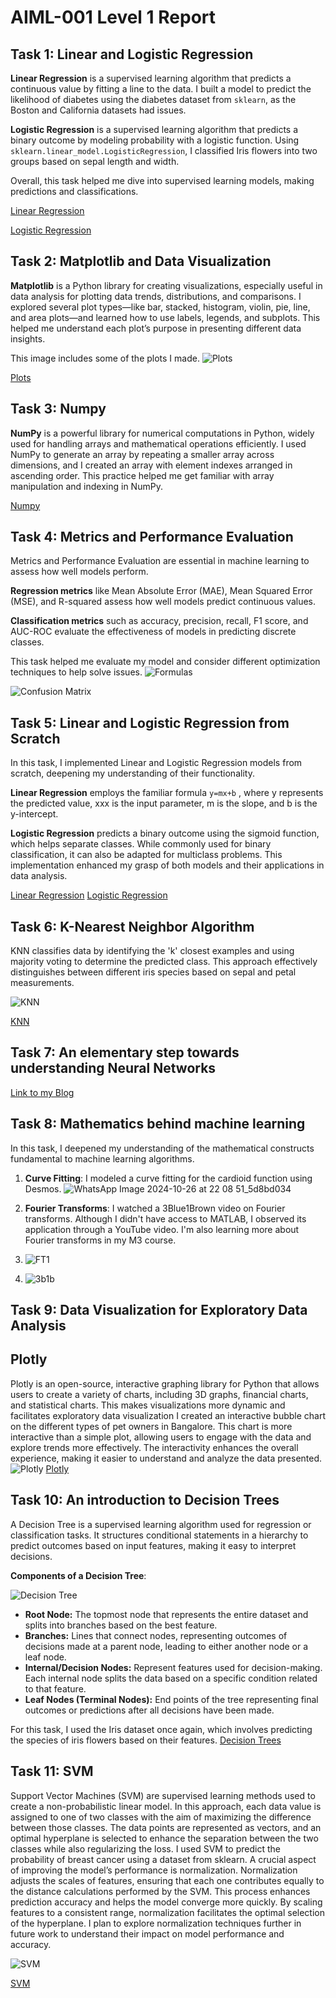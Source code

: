 # AIML-001 Level 1 Report

## Task 1: Linear and Logistic Regression

**Linear Regression** is a supervised learning algorithm that predicts a continuous value by fitting a line to the data. I built a model to predict the likelihood of diabetes using the diabetes dataset from `sklearn`, as the Boston and California datasets had issues.

**Logistic Regression** is a supervised learning algorithm that predicts a binary outcome by modeling probability with a logistic function. Using `sklearn.linear_model.LogisticRegression`, I classified Iris flowers into two groups based on sepal length and width.

Overall, this task helped me dive into supervised learning models, making predictions and classifications.

[Linear Regression](https://github.com/bakeyed/AIML-001-Level-2/blob/main/Linear-Regression.ipynb)

[Logistic Regression](https://github.com/bakeyed/AIML-001-Level-2/blob/main/Logistic-Regression.ipynb)

## Task 2: Matplotlib and Data Visualization

**Matplotlib** is a Python library for creating visualizations, especially useful in data analysis for plotting data trends, distributions, and comparisons. I explored several plot types—like bar, stacked, histogram, violin, pie, line, and area plots—and learned how to use labels, legends, and subplots. This helped me understand each plot’s purpose in presenting different data insights.

This image includes some of the plots I made.
![Plots](https://github.com/user-attachments/assets/84f13cb3-54bd-4ba6-b09d-5e494e560522)

[Plots](https://github.com/bakeyed/AIML-001-Level-2/blob/main/Plots.ipynb)

## Task 3: Numpy

**NumPy** is a powerful library for numerical computations in Python, widely used for handling arrays and mathematical operations efficiently. I used NumPy to generate an array by repeating a smaller array across dimensions, and I created an array with element indexes arranged in ascending order. This practice helped me get familiar with array manipulation and indexing in NumPy.

[Numpy](https://github.com/bakeyed/AIML-001-Level-2/blob/main/marvel-numpy.py)

## Task 4: Metrics and Performance Evaluation

Metrics and Performance Evaluation are essential in machine learning to assess how well models perform.

**Regression metrics** like Mean Absolute Error (MAE), Mean Squared Error (MSE), and R-squared assess how well models predict continuous values.

**Classification metrics** such as accuracy, precision, recall, F1 score, and AUC-ROC evaluate the effectiveness of models in predicting discrete classes.

This task helped me evaluate my model and consider different optimization techniques to help solve issues.
![Formulas](https://github.com/user-attachments/assets/ca8603f7-c503-4390-88c1-6b059e03e99d)

![Confusion Matrix](https://github.com/user-attachments/assets/152b053f-78dd-4154-acf2-b41a6e6229a4)



## Task 5: Linear and Logistic Regression from Scratch

In this task, I implemented Linear and Logistic Regression models from scratch, deepening my understanding of their functionality.

**Linear Regression** employs the familiar formula `y=mx+b` , where y represents the predicted value, xxx is the input parameter, m is the slope, and b is the y-intercept.

**Logistic Regression** predicts a binary outcome using the sigmoid function, which helps separate classes. While commonly used for binary classification, it can also be adapted for multiclass problems. This implementation enhanced my grasp of both models and their applications in data analysis.

[Linear Regression](https://github.com/bakeyed/AIML-001-Level-2/blob/main/LinearRegression.py)
[Logistic Regression](https://github.com/bakeyed/AIML-001-Level-2/blob/main/LogisticRegression.py)

## Task 6: K-Nearest Neighbor Algorithm

KNN classifies data by identifying the 'k' closest examples and using majority voting to determine the predicted class. This approach effectively distinguishes between different iris species based on sepal and petal measurements.

![KNN](https://github.com/user-attachments/assets/d28b87cb-a9a1-4af8-adb7-63b35f11f14d)


[KNN](https://github.com/bakeyed/AIML-001-Level-2/blob/main/KNN.ipynb)

## Task 7: An elementary step towards understanding Neural Networks

[Link to my Blog](https://github.com/bakeyed/AIML-001-Level-2/blob/main/Blog.md)

## Task 8: Mathematics behind machine learning

In this task, I deepened my understanding of the mathematical constructs fundamental to machine learning algorithms.

1.  **Curve Fitting**: I modeled a curve fitting for the cardioid function using Desmos.
![WhatsApp Image 2024-10-26 at 22 08 51_5d8bd034](https://github.com/user-attachments/assets/44a5eda2-444b-4e8c-b2ed-c866207744c8)


2.  **Fourier Transforms**: I watched a 3Blue1Brown video on Fourier transforms. Although I didn't have access to MATLAB, I observed its application through a YouTube video. I'm also learning more about Fourier transforms in my M3 course.
3.  ![FT1](https://github.com/user-attachments/assets/64a37138-07ad-4c11-ae62-54cca9c441c0)
4.  ![3b1b](https://github.com/user-attachments/assets/b4a98c52-501f-4843-bbc3-dfcffce7a57d)



## Task 9: Data Visualization for Exploratory Data Analysis

## Plotly

Plotly is an open-source, interactive graphing library for Python that allows users to create a variety of charts, including 3D graphs, financial charts, and statistical charts. This makes visualizations more dynamic and facilitates exploratory data visualization
I created an interactive bubble chart on the different types of pet owners in Bangalore. This chart is more interactive than a simple plot, allowing users to engage with the data and explore trends more effectively. The interactivity enhances the overall experience, making it easier to understand and analyze the data presented.
![Plotly](https://github.com/user-attachments/assets/74b967f2-258c-4d44-aa35-9091ef819234)
[Plotly](https://github.com/bakeyed/AIML-001-Level-2/blob/main/Plotly.ipynb)

## Task 10: An introduction to Decision Trees

A Decision Tree is a supervised learning algorithm used for regression or classification tasks. It structures conditional statements in a hierarchy to predict outcomes based on input features, making it easy to interpret decisions.

**Components of a Decision Tree**:

![Decision Tree](https://github.com/user-attachments/assets/50052383-d9bf-4c52-a4f0-65bd414bef14)


- **Root Node:** The topmost node that represents the entire dataset and splits into branches based on the best feature.
- **Branches:** Lines that connect nodes, representing outcomes of decisions made at a parent node, leading to either another node or a leaf node.
- **Internal/Decision Nodes:** Represent features used for decision-making. Each internal node splits the data based on a specific condition related to that feature.
- **Leaf Nodes (Terminal Nodes):** End points of the tree representing final outcomes or predictions after all decisions have been made.

For this task, I used the Iris dataset once again, which involves predicting the species of iris flowers based on their features.
[Decision Trees](https://github.com/bakeyed/AIML-001-Level-2/blob/main/Decision-Trees.ipynb)

## Task 11: SVM

Support Vector Machines (SVM) are supervised learning methods used to create a non-probabilistic linear model. In this approach, each data value is assigned to one of two classes with the aim of maximizing the difference between those classes. The data points are represented as vectors, and an optimal hyperplane is selected to enhance the separation between the two classes while also regularizing the loss.
I used SVM to predict the probability of breast cancer using a dataset from sklearn. A crucial aspect of improving the model’s performance is normalization.
Normalization adjusts the scales of features, ensuring that each one contributes equally to the distance calculations performed by the SVM. This process enhances prediction accuracy and helps the model converge more quickly. By scaling features to a consistent range, normalization facilitates the optimal selection of the hyperplane.
I plan to explore normalization techniques further in future work to understand their impact on model performance and accuracy.

![SVM](https://github.com/user-attachments/assets/1212e242-994b-4055-a8be-32f7b0e45175)

[SVM](https://github.com/bakeyed/AIML-001-Level-2/blob/main/SVM.ipynb)
